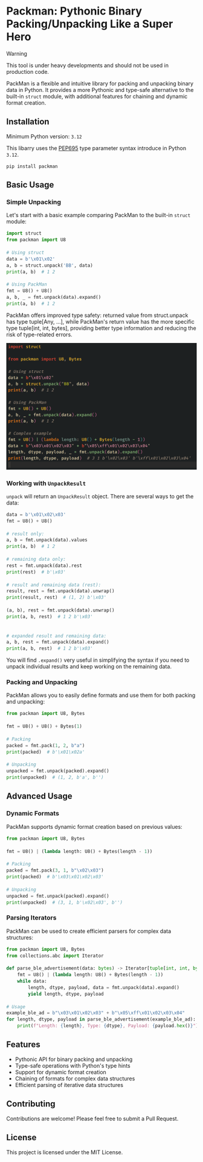 # Packman: Pythonic Binary Packing/Unpacking Like a Super Hero

> [!WARNING]
>
> This tool is under heavy developments and should not be used in production code.

PackMan is a flexible and intuitive library for packing and unpacking binary data in Python. It provides a more Pythonic and type-safe alternative to the built-in `struct` module, with additional features for chaining and dynamic format creation.

## Installation

Minimum Python version: `3.12`

This libarry uses the [PEP695](https://peps.python.org/pep-0695) type parameter syntax introduce in Python `3.12`.

```
pip install packman
```

## Basic Usage

### Simple Unpacking

Let's start with a basic example comparing PackMan to the built-in `struct` module:

```python
import struct
from packman import U8

# Using struct
data = b'\x01\x02'
a, b = struct.unpack('BB', data)
print(a, b)  # 1 2

# Using PackMan
fmt = U8() + U8()
a, b, _ = fmt.unpack(data).expand()
print(a, b)  # 1 2
```

PackMan offers improved type safety: returned value from struct.unpack has type tuple[Any, ...], while PackMan's return value has the more specific type tuple[int, int, bytes], providing better type information and reducing the risk of type-related errors.

![type_demo](/images/type_demo.png)

### Working with `UnpackResult`

`unpack` will return an `UnpackResult` object. There are several ways to get the data:

```python
data = b'\x01\x02\x03'
fmt = U8() + U8()

# result only:
a, b = fmt.unpack(data).values
print(a, b)  # 1 2

# remaining data only:
rest = fmt.unpack(data).rest
print(rest)  # b'\x03'

# result and remaining data (rest):
result, rest = fmt.unpack(data).unwrap()
print(result, rest)  # (1, 2) b'\x03'

(a, b), rest = fmt.unpack(data).unwrap()
print(a, b, rest)  # 1 2 b'\x03'


# expanded result and remaining data:
a, b, rest = fmt.unpack(data).expand()
print(a, b, rest)  # 1 2 b'\x03'
```

You will find `.expand()` very useful in simplifying the syntax if you need to unpack individual results and keep working on the remaining data.

### Packing and Unpacking

PackMan allows you to easily define formats and use them for both packing and unpacking:

```python
from packman import U8, Bytes

fmt = U8() + U8() + Bytes(1)

# Packing
packed = fmt.pack(1, 2, b"a")
print(packed)  # b'\x01\x02a'

# Unpacking
unpacked = fmt.unpack(packed).expand()
print(unpacked)  # (1, 2, b'a', b'')
```

## Advanced Usage

### Dynamic Formats

PackMan supports dynamic format creation based on previous values:

```python
from packman import U8, Bytes

fmt = U8() | (lambda length: U8() + Bytes(length - 1))

# Packing
packed = fmt.pack(3, 1, b"\x02\x03")
print(packed)  # b'\x03\x01\x02\x03'

# Unpacking
unpacked = fmt.unpack(packed).expand()
print(unpacked)  # (3, 1, b'\x02\x03', b'')
```

### Parsing Iterators

PackMan can be used to create efficient parsers for complex data structures:

```python
from packman import U8, Bytes
from collections.abc import Iterator

def parse_ble_advertisement(data: bytes) -> Iterator[tuple[int, int, bytes]]:
    fmt = U8() | (lambda length: U8() + Bytes(length - 1))
    while data:
        length, dtype, payload, data = fmt.unpack(data).expand()
        yield length, dtype, payload

# Usage
example_ble_ad = b"\x03\x01\x02\x03" + b"\x05\xff\x01\x02\x03\x04"
for length, dtype, payload in parse_ble_advertisement(example_ble_ad):
    print(f"Length: {length}, Type: {dtype}, Payload: {payload.hex()}")
```

## Features

-   Pythonic API for binary packing and unpacking
-   Type-safe operations with Python's type hints
-   Support for dynamic format creation
-   Chaining of formats for complex data structures
-   Efficient parsing of iterative data structures

## Contributing

Contributions are welcome! Please feel free to submit a Pull Request.

## License

This project is licensed under the MIT License.

